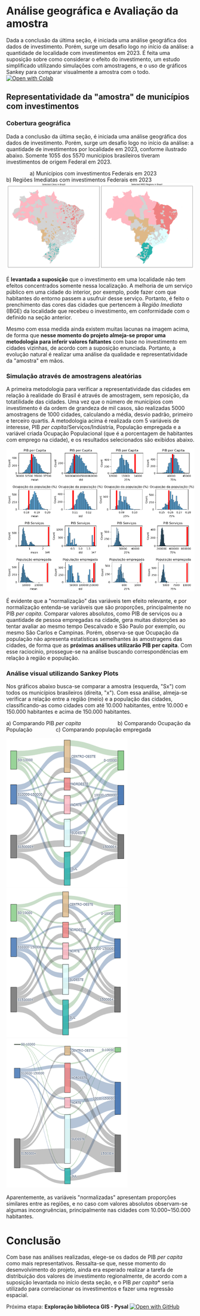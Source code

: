 # Análise geográfica e Avaliação da amostra
Dada a conclusão da última seção, é iniciada uma análise geográfica dos dados de investimento. Porém, surge um desafio logo no início da análise: a quantidade de localidade com investimentos em 2023. É feita uma suposição sobre como considerar o efeito do investimento, um estudo simplificado utilizando simulações com amostragens, e o uso de gráficos Sankey para comparar visualmente a amostra com o todo. [![Open with Colab](https://img.shields.io/badge/Open_In_Colab-0?logo=GoogleColab&color=525252)](https://colab.research.google.com/drive/1tmKiPSczKZzR_CaihnKU_KZziBKatHvG)

 ## Representatividade da "amostra" de municípios com investimentos
 
### Cobertura geográfica
Dada a conclusão da última seção, é iniciada uma análise geográfica dos dados de investimento. Porém, surge um desafio logo no início da análise: a quantidade de investimentos por localidade em 2023, conforme ilustrado abaixo. Somente 1055 dos 5570 municípios brasileiros tiveram investimentos de origem Federal em 2023.

&nbsp;&nbsp;&nbsp;&nbsp;&nbsp;&nbsp;&nbsp;&nbsp; &nbsp;&nbsp;&nbsp;&nbsp;&nbsp;&nbsp; a) Municípios com investimentos Federais em 2023 &nbsp;&nbsp;&nbsp;&nbsp;&nbsp;&nbsp;&nbsp;&nbsp;&nbsp;&nbsp;&nbsp;&nbsp;&nbsp;&nbsp;&nbsp;&nbsp;&nbsp;&nbsp;&nbsp;&nbsp; &nbsp;&nbsp; b) Regiões Imediatas com investimentos Federais em 2023
![Descrição da Imagem](../imgs/GeoSample.png)

 É **levantada a suposição** que o investimento em uma localidade não tem efeitos concentrados somente nessa localização. A melhoria de um serviço público em uma cidade do interior, por exemplo, pode fazer com que habitantes do entorno passem a usufruir desse serviço. Portanto, é feito o prenchimento das cores das cidades que pertencem à *Região Imediata* (IBGE) da localidade que recebeu o investimento, em conformidade com o definido na seção anterior.
 
 Mesmo com essa medida ainda existem muitas lacunas na imagem acima, de forma que **nesse momento do projeto almeja-se propor uma metodologia para inferir valores faltantes** com base no investimento em cidades vizinhas, de acordo com a suposição enunciada. Portanto, a evolução natural é realizar uma análise da qualidade e representatividade da "amostra" em mãos.

 
### Simulação através de amostragens aleatórias
A primeira metodologia para verificar a representatividade das cidades em relação à realidade do Brasil é através de amostragem, sem reposição, da totatilidade das cidades. Uma vez que o número de municípios com investimento é da ordem de grandeza de mil casos, são realizadas 5000 amostragens de 1000 cidades, calculando a média, desvio padrão, primeiro e terceiro quartis. A metodologia acima é realizada com 5 variáveis de interesse, PIB *per capita*/Serviços/Indústria, População empregada e a variável criada Ocupação Populacional (que é a porcentagem de habitantes com emprego na cidade), e os resultados selecionados são exibidos abaixo.

![Descrição da Imagem](../imgs/Sample_hist.png)

É evidente que a "normalização" das variáveis tem efeito relevante, e por normalização entenda-se variáveis que são proporções, principalmente no PIB *per capita*. Comparar valores absolutos, como PIB de serviços ou a quantidade de pessoa empregadas na cidade, gera muitas distorções ao tentar avaliar ao mesmo tempo Descalvado e São Paulo por exemplo, ou mesmo Sâo Carlos e Campinas. Porém, observa-se que Ocupação da população não apresenta estatísticas semelhantes às amostragens das cidades, de forma que as **próximas análises utilizarão PIB per capita**. Com esse raciocínio, prossegue-se na análise buscando correspondências em relação à região e população.

### Análise visual utilizando Sankey Plots

Nos gráficos abaixo busca-se comparar a amostra (esquerda, "Sx") com todos os municípios brasileiros (direita, "x"). Com essa análise, almeja-se verificar a relação entre a região (meio) e a população das cidades, classificando-as como cidades com até 10.000 habitantes, entre 10.000 e 150.000 habitantes e acima de 150.000 habitantes. 

a) Comparando PIB *per capita*&nbsp;&nbsp;&nbsp;&nbsp;&nbsp;&nbsp;&nbsp;&nbsp;&nbsp;&nbsp;&nbsp;&nbsp;&nbsp;&nbsp;&nbsp;&nbsp;&nbsp;&nbsp;&nbsp;&nbsp;&nbsp;&nbsp;&nbsp;&nbsp;&nbsp;b) Comparando Ocupação da População&nbsp;&nbsp;&nbsp;&nbsp;&nbsp;&nbsp;&nbsp;&nbsp;&nbsp;&nbsp;&nbsp;&nbsp;&nbsp;&nbsp;&nbsp;&nbsp;c) Comparando população empregada  <!-- podia fazer melhor kkkkkk  preguiça-->
<p float="left">
  <img src="../imgs/Sankley_PIB.png" width="325" height="400" />
  <img src="../imgs/Sankley_Ocup.png" width="325" height="400" /> 
  <img src="../imgs/Sankley_Empreg.png" width="325" height="400" /> 
</p>

Aparentemente, as variáveis "normalizadas" apresentam proporções similares entre as regiões, e no caso com valores absolutos observam-se algumas incongruências, principalmente nas cidades com 10.000~150.000 habitantes.

# Conclusão

Com base nas análises realizadas, elege-se os dados de PIB *per capita* como mais representativos. Ressalta-se que, nesse momento do desenvolvimento do projeto, ainda era esperado realizar a tarefa de distribuição dos valores de investimento regionalmente, de acordo com a suposição levantada no início desta seção, e o PIB *per capita** seria utilizado para correlacionar os investimentos e fazer uma regressão espacial.


Próxima etapa:  **Exploração biblioteca GIS - Pysal**  [![Open with GitHub](https://img.shields.io/badge/Open_In_GitHub-%23121011.svg?logo=github&logoColor=white)](https://github.com/Rafaelsoz/Pratica-Ciencia-Dados-II/tree/main/docs/3.Spatial%20Analysis/3.3%20Estudo%20biblioteca%20Pysal)
